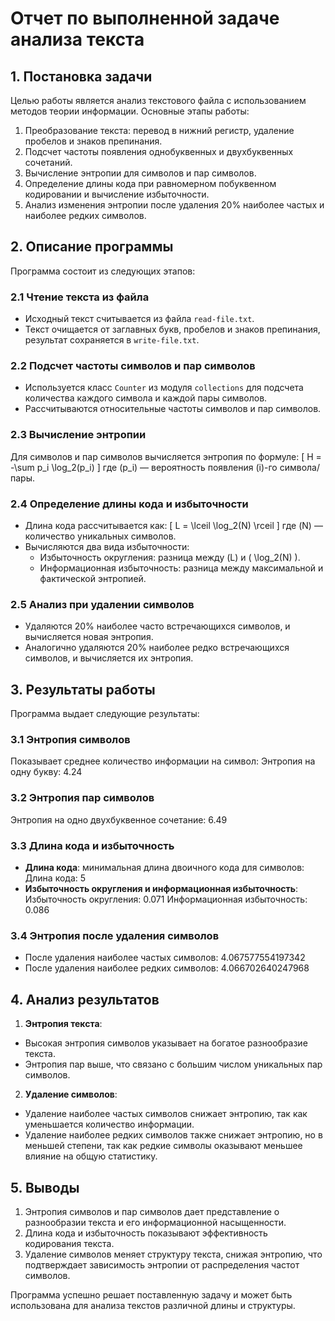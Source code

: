 # Отчет по выполненной задаче анализа текста

## 1. Постановка задачи
Целью работы является анализ текстового файла с использованием методов теории информации. Основные этапы работы:
1. Преобразование текста: перевод в нижний регистр, удаление пробелов и знаков препинания.
2. Подсчет частоты появления однобуквенных и двухбуквенных сочетаний.
3. Вычисление энтропии для символов и пар символов.
4. Определение длины кода при равномерном побуквенном кодировании и вычисление избыточности.
5. Анализ изменения энтропии после удаления 20% наиболее частых и наиболее редких символов.

## 2. Описание программы
Программа состоит из следующих этапов:

### 2.1 Чтение текста из файла
- Исходный текст считывается из файла `read-file.txt`.
- Текст очищается от заглавных букв, пробелов и знаков препинания, результат сохраняется в `write-file.txt`.

### 2.2 Подсчет частоты символов и пар символов
- Используется класс `Counter` из модуля `collections` для подсчета количества каждого символа и каждой пары символов.
- Рассчитываются относительные частоты символов и пар символов.

### 2.3 Вычисление энтропии
Для символов и пар символов вычисляется энтропия по формуле:
\[
H = -\sum p_i \log_2(p_i)
\]
где \(p_i\) — вероятность появления \(i\)-го символа/пары.

### 2.4 Определение длины кода и избыточности
- Длина кода рассчитывается как:
\[
L = \lceil \log_2(N) \rceil
\]
где \(N\) — количество уникальных символов.
- Вычисляются два вида избыточности:
  - Избыточность округления: разница между \(L\) и \( \log_2(N) \).
  - Информационная избыточность: разница между максимальной и фактической энтропией.

### 2.5 Анализ при удалении символов
- Удаляются 20% наиболее часто встречающихся символов, и вычисляется новая энтропия.
- Аналогично удаляются 20% наиболее редко встречающихся символов, и вычисляется их энтропия.

## 3. Результаты работы
Программа выдает следующие результаты:

### 3.1 Энтропия символов
Показывает среднее количество информации на символ:
Энтропия на одну букву: 4.24

### 3.2 Энтропия пар символов
Энтропия на одно двухбуквенное сочетание: 6.49

### 3.3 Длина кода и избыточность
- **Длина кода**: минимальная длина двоичного кода для символов:
Длина кода: 5
- **Избыточность округления и информационная избыточность**:
Избыточность округления: 0.071 Информационная избыточность: 0.086

### 3.4 Энтропия после удаления символов
- После удаления наиболее частых символов:
4.067577554197342
- После удаления наиболее редких символов:
4.066702640247968

## 4. Анализ результатов
1. **Энтропия текста**:
 - Высокая энтропия символов указывает на богатое разнообразие текста.
 - Энтропия пар выше, что связано с большим числом уникальных пар символов.
 
2. **Удаление символов**:
 - Удаление наиболее частых символов снижает энтропию, так как уменьшается количество информации.
 - Удаление наиболее редких символов также снижает энтропию, но в меньшей степени, так как редкие символы оказывают меньшее влияние на общую статистику.

## 5. Выводы
1. Энтропия символов и пар символов дает представление о разнообразии текста и его информационной насыщенности.
2. Длина кода и избыточность показывают эффективность кодирования текста.
3. Удаление символов меняет структуру текста, снижая энтропию, что подтверждает зависимость энтропии от распределения частот символов.

Программа успешно решает поставленную задачу и может быть использована для анализа текстов различной длины и структуры.
